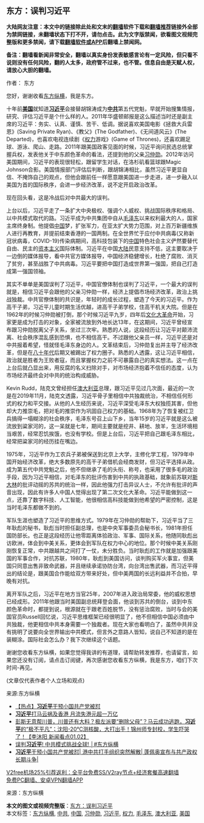  <h2>东方：误判习近平</h2> <p class="notice"><b>大陆网友注意：本文中的链接除此处和文末的<a href="https://github.com/bannedbook/fanqiang" >翻墙</a>软件下载和<a href="https://github.com/killgcd/justmysocks/blob/master/README.md">翻墙推荐</a>链接外全部为禁网链接，未翻墙状态下打不开，请勿点击。此为文字版禁闻，欲看图文视频完整版和更多禁闻，请下载<a href="https://github.com/bannedbook/fanqiang">翻墙软件或APP</a>后翻墙上禁闻网。</p><p>备注：翻墙看新闻非常安全，翻墙以真实身份发表敏感言论有一定风险，但只看不说则没有任何风险，翻的人太多，政府管不过来，也不管。信息自由是天赋人权，请放心大胆的翻墙。</b></p>  <div class="entry"> <p>作者： 东方</p> <p></p> <p></p> <p>您好，谢谢收看<a href="https://www.bannedbook.org/bnews/tag/%e4%b8%9c%e6%96%b9%e7%ba%b5%e6%a8%aa/" class="st_tag internal_tag" rel="tag" title="标签 东方纵横 下的日志">东方纵横</a>，我是东方。</p>  <p>十年前<strong><a href="https://www.bannedbook.org/bnews/tag/%e7%be%8e%e5%9b%bd/" class="st_tag internal_tag" rel="tag" title="标签 美国 下的日志">美国</a></strong>就知道<strong><a href="https://www.bannedbook.org/bnews/tag/%e4%b9%a0%e8%bf%91%e5%b9%b3/" class="st_tag internal_tag" rel="tag" title="标签 习近平 下的日志">习近平</a></strong>会接替胡锦涛成为<strong><a href="https://www.bannedbook.org/bnews/tag/%e4%b8%ad%e5%85%b1/" class="st_tag internal_tag" rel="tag" title="标签 中共 下的日志">中共</a></strong>第五代党魁，早就开始搜集情报，研究、评估习近平是个什么样的人。2011年华盛顿邮报是这么描述当时还是副主席的习近平：务实、认真、谨慎、苦干、低调。据说喜欢美国电影《拯救大兵雷恩》(Saving Private Ryan)、《教父》(The Godfather)、《无间道风云》(The Departed)，也喜欢电视连续剧《<a href="https://www.bannedbook.org/bnews/tag/%E6%9D%83%E5%8A%9B/" class="st_tag internal_tag" rel="tag" title="标签 权力 下的日志">权力</a>游戏》(Game of Thrones)，还喜欢踢足球、游泳、爬山、走路。2011年跟美国政客见面的时候，习近平询问民选总统掌握兵权，发表他关于中东颜色革命的看法，还提到他的父亲<a href="https://www.bannedbook.org/bnews/tag/%e4%b9%a0%e4%bb%b2%e5%8b%8b/" class="st_tag internal_tag" rel="tag" title="标签 习仲勋 下的日志">习仲勋</a>。2012年访问美国期间，习近平的表现很轻松，跟留学生对话，在洛杉矶看篮球跟Magic Johnson合影。美国情报部门评估后判断，跟胡锦涛相比，虽然习近平更显自信、不掩饰自己的观点，但他会跟前任一样愿意跟美国进一步走进，进一步融入以美国为首的国际秩序，会进一步经济改革，说不定开启政治改革。</p> <p>现在回头看，这是冷战后对中共最大的误判。</p> <p>上台以后，习近平走了一条扩大中央极权、强调个人威权、挑战国际秩序和格局、以中共模式取代的路。习近平成为中共集团中自从<a href="https://www.bannedbook.org/bnews/tag/%e6%af%9b%e6%b3%bd%e4%b8%9c/" class="st_tag internal_tag" rel="tag" title="标签 毛泽东 下的日志">毛泽东</a>以来权利最大的人，国家主席终身制。他提倡<span class='wp_keywordlink_affiliate'><a href="https://www.bannedbook.org/" title="中国" target="_blank">中国</a></span>梦，扩张军力，在亚太扩大势力范围，对上百万新疆维族人进行再教育，并提前结束香港的一国两制。在全世界忙于应付中共病毒(又称新冠状病毒，COVID-19)传染病期间，高科技包装下的<a href="https://www.bannedbook.org/bnews/tag/%E4%B8%AD%E5%9B%BD/" class="st_tag internal_tag" rel="tag" title="标签 中国 下的日志">中国</a>特色社会主义俨然要替代自由、民主的<span class='wp_keywordlink'><a href="https://www.bannedbook.org/forum2/topic920.html" title="资本主义与自由" target="_blank">资本主义</a></span>国际体制。习近平在中国<span class='wp_keywordlink_affiliate'><a href="https://www.bannedbook.org/" title="大陆" target="_blank">大陆</a></span>民意支持不低，这主要取决于一边倒的媒体报导，看中共官方媒体报导，中国经济稳健增长，杜绝了腐败、消灭了贫穷，甚至战胜了中共病毒。习近平要把中国打造成世界第一强国，把自己打造成第一强国领袖。</p> <p>其实不单单是美国误判了习近平，中国官僚体制也误判了习近平，一个最大的误判就是，相信习近平会跟他的父亲习仲勋一样，经济上提倡市场经济改革，政治上挑战独裁。中共官僚体制的共识是，年轻时的成长过程，塑造了今天的习近平。作为高干子弟，习近平儿童时期生活优越，进高干子弟学校，住高干机关大院。但是在1962年的时候习仲勋被打倒，那个时候习近平九岁，四年后<span class='wp_keywordlink'><a href="https://www.bannedbook.org/forum2/topic973.html" title="《文化大革命：历史真相和集体记忆》" target="_blank">文化大革命</a></span>开始，习家更是成为打击的对象，全家被流放到外地长达13年，在这期间，习近平曾经宣布跟习仲勋脱离父子关系，坐过三次牢。熟悉的人说，这段经历让习近平对颠沛流离、社会秩序混乱感到恐惧，也不相信高干。不过跟他父亲员一样，习近平还是对中共报着希望，怪就怪毛泽东身边的人。文革结束后，习仲勋复出并主导了经济改革，但是在<span class='wp_keywordlink'><a href="https://www.bannedbook.org/forum2/topic939.html" title="《八十年代访谈录》" target="_blank">八十年代</a></span>后期又被踢出了权力圈子。熟悉的人透露，这让习近平相信，政治就是胜者为王败者寇，而且掌握权力之前不可暴露自己的真实想法。这一点在上台后就凸显出来，用反腐的名义扫除对手，对市场经济抱着不信任的态度，认为市场经济最终会对中共的统治构成威胁。</p>  <p>Kevin Rudd，陆克文曾经担任<a href="https://www.bannedbook.org/bnews/tag/%e6%be%b3%e5%a4%a7%e5%88%a9%e4%ba%9a/" class="st_tag internal_tag" rel="tag" title="标签 澳大利亚 下的日志">澳大利亚</a>总理，跟习近平见过几次面，最近的一次是在2019年11月，陆克文透露，习近平骨子里相信中共独裁统治，不相信任何形式的权力和平交接。从他的人生经历来说，习近平深受毛泽东大权独揽其害，但他却大力推崇毛，把对毛的推崇作为巩固自己权力的基础。1968年为了恢复被红卫兵搞得一塌糊涂的社会秩序，毛泽东号召上山下乡，当年15岁的习近平就是这么被流放到粱家河的，这一呆就是七年，期间主要就是挖井、耕地、放羊，生活环境相当艰苦，经常忍饥挨饿，也没有学校。但是上台后，习近平把自己跟毛泽东相比，经常把粱家河的经历挂在嘴边。</p> <p>1975年，习近平作为工农兵子弟被保送到北京上大学，主修化学工程，1979年中国开始经济改革，绝大多数原先的高干子弟借机会经商发财，但习近平选择从政。成为第五代中共党魁之后，他不但继承了毛的头衔、称号，也采用了很多毛的政治手段，因为习近平相信，对毛泽东的批评伤害到中共的执政基础，就象前苏联对<span class='wp_keywordlink'><a href="https://www.bannedbook.org/forum2/topic1256.html" title="斯大林（上、中、下册）" target="_blank">斯大林</a></span>的批评动摇的苏共的统治一样，因此他强力打击异议人士，不允许有批评的声音出现，因此有许多人中国人觉得出现了第二次文化大革命。习近平能做到这一点，还靠了数字科技、人工智能，他很相信高科技能做到他希望的严密控制，这是当时毛泽东都做不到的。</p> <p>军队生涯也塑造了习近平的思维方式。1979年在习仲勋的帮助下，习近平当了三年耿彪的秘书，耿彪当时担任副总理，也是中央军事委员会秘书长，1981年担任国防部长。也正是这段经历让他零距离体验政治、军事、国际关系，他随同耿彪出访欧洲，体会到中美关系，更体会到军队在权力中心的地位。那个时候中美关系刚刚恢复正常，中共跟越共之间打了一仗，未分胜负。当时耿彪的工作就是加强跟美国的军事合作，对抗苏联，1980年，耿彪到美国访问，谈判购买军火事宜，但美国只同意出售非致命武器，并且继续承诺协防台湾，向台湾出售武器，而习近平得出的结论是，跟美国合作能给双方带来好处，但中美两国的长远利益并不合拍，早晚有对抗。</p> <p>离开军队之后，习近平在地方当官25年，2007年进入政治局常委，他的威权思想已经成形。2011年他跟当时美国副总统拜登会面，他谈到苏共的倒台，谈到中东颜色革命时，都提到说，根源就在于跟老百姓脱节，没有惩治腐败，当时与会的美国官员Russell回忆说，习近平思维框架已经很明显了，他不但相信中国必须由中共独裁，他更相信中共本身需要一个独裁者。现在大家也看明白了，虽然中共并没有挑明了说要向全世界输出中共模式，但言外之意路人皆知，说自己不知道的是在装糊涂。国际社会怎么办？我下次继续这个话题。</p>  <p>谢谢您收看东方纵横，如果您觉得我讲的有道理，请帮助转发推荐，也请留言，如果您还没有订阅，请点击订阅键，再次感谢您收看东方纵横，我是东方，咱们下次时间-再见。</p> <p>(文章仅代表作者个人立场和观点)</p> <p>来源:东方纵横</p> <ul class='op-related-articles' title='相关阅读'> <li><a href='https://www.bannedbook.org/bnews/bannedvideo/20210103/1460070.html' target='_blank'>【热点】<b>习近平</b>干预小国共产党被怼</a></li> <li><a href='https://www.bannedbook.org/bnews/comments/20210103/1460053.html' target='_blank'><b>习近平</b>打马云祸及香港 月流失港元超一万亿</a></li> <li><a href='https://www.bannedbook.org/bnews/bannedvideo/20210103/1460035.html' target='_blank'>彭斯无意帮川普，川普还有大料？极左派要“删除父母”？马云成功逃跑，<b>习近平</b>的“极不平凡”；沈阳-20℃测核酸，大打出手！锦州师专封校，学生吓哭了！【李沐阳 新闻看点01.02】</a></li> <li><a href='https://www.bannedbook.org/bnews/bannedvideo/20210103/1460034.html' target='_blank'>误判<b>习近平</b>! 中共模式挑战全球!  │#东方纵横</a></li> <li><a href='https://www.bannedbook.org/bnews/topimagenews/20210103/1460029.html' target='_blank'><b>习近平</b>干预小国共产党被怼| 港中共打手组织突然解散| 蓬佩奥宣布与共产政权长期斗争|</a></li> </ul> <p class="texttj"> <a href="https://www.bannedbook.org/forum23/topic22702.html" target="_blank">V2free机场25%引荐返利：全平台免费SS/V2ray节点+经济套餐高速翻墙</a><br/> <a href="https://github.com/bannedbook/fanqiang/wiki/%E7%A6%81%E9%97%BB%E7%BD%91%E5%AE%89%E5%8D%93%E7%BF%BB%E5%A2%99%E6%96%B0%E9%97%BBAPP" target="_blank">免费PC翻墙、安卓VPN翻墙APP</a></p><p> 来源：东方纵横 </p> <a name='sharetosocial'></a>       <div><b>本文的图文或视频完整版</b>：<a href='https://www.bannedbook.org/bnews/comments/20210103/1460124.html'>东方：误判习近平</a></div>  </div><!--END ENTRY--> <div class="postfooter"> <div>本文标签：<a href="https://www.bannedbook.org/bnews/tag/%e4%b8%9c%e6%96%b9%e7%ba%b5%e6%a8%aa/" rel="tag">东方纵横</a>, <a href="https://www.bannedbook.org/bnews/tag/%e4%b8%ad%e5%85%b1/" rel="tag">中共</a>, <a href="https://www.bannedbook.org/bnews/tag/%E4%B8%AD%E5%9B%BD/" rel="tag">中国</a>, <a href="https://www.bannedbook.org/bnews/tag/%e4%b9%a0%e4%bb%b2%e5%8b%8b/" rel="tag">习仲勋</a>, <a href="https://www.bannedbook.org/bnews/tag/%e4%b9%a0%e8%bf%91%e5%b9%b3/" rel="tag">习近平</a>, <a href="https://www.bannedbook.org/bnews/tag/%E6%9D%83%E5%8A%9B/" rel="tag">权力</a>, <a href="https://www.bannedbook.org/bnews/tag/%e6%af%9b%e6%b3%bd%e4%b8%9c/" rel="tag">毛泽东</a>, <a href="https://www.bannedbook.org/bnews/tag/%e6%be%b3%e5%a4%a7%e5%88%a9%e4%ba%9a/" rel="tag">澳大利亚</a>, <a href="https://www.bannedbook.org/bnews/tag/%e7%be%8e%e5%9b%bd/" rel="tag">美国</a></div>  </div><!--END POSTFOOTER--> 